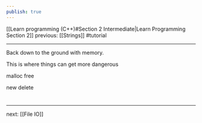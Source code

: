 ```yaml
---
publish: true
---
```

[[Learn programming (C++)#Section 2 Intermediate|Learn Programming Section 2]]  previous: [[Strings]]   #tutorial

---










Back down to the ground with memory.

This is where things can get more dangerous

malloc
free

new
delete

#
---
next: [[File IO]] 
